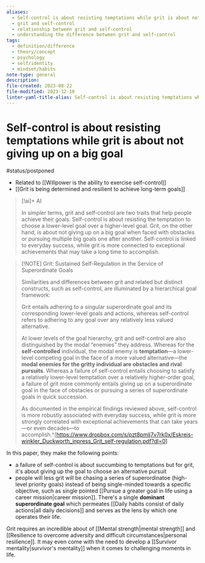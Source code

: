 ```yaml
---
aliases:
  - Self-control is about resisting temptations while grit is about not giving up on a big goal
  - grit and self-control
  - relationship between grit and self-control
  - understanding the difference between grit and self-control
tags:
  - definition/difference
  - theory/concept
  - psychology
  - self/identity
  - mindset/habits
note-type: general
description: 
file-created: 2023-08-22
file-modified: 2023-12-10
linter-yaml-title-alias: Self-control is about resisting temptations while grit is about not giving up on a big goal
---
```


# Self-control is about resisting temptations while grit is about not giving up on a big goal

#status/postponed

- Related to [[Willpower is the ability to exercise self-control]]
- [[Grit is being determined and resilient to achieve long-term goals]]

> [!ai]+ AI
>
> In simpler terms, grit and self-control are two traits that help people achieve their goals. Self-control is about resisting the temptation to choose a lower-level goal over a higher-level goal. Grit, on the other hand, is about not giving up on a big goal when faced with obstacles or pursuing multiple big goals one after another. Self-control is linked to everyday success, while grit is more connected to exceptional achievements that may take a long time to accomplish.

> [!NOTE] Grit: Sustained Self-Regulation in the Service of Superordinate Goals
>
> Similarities and differences between grit and related but distinct constructs, such as self-control, are illuminated by a hierarchical goal framework:
>
> Grit entails adhering to a singular superordinate goal and its corresponding lower-level goals and actions, whereas self-control refers to adhering to any goal over any relatively less valued alternative.
>
> At lower levels of the goal hierarchy, grit and self-control are also distinguished by the modal “enemies” they address. Whereas for the **self-controlled** individual, the modal enemy is **temptation**—a lower-level competing goal in the face of a more valued alternative—the **modal enemies for the gritty individual are obstacles and rival pursuits**. Whereas a failure of self-control entails choosing to satisfy a relatively lower-level temptation over a relatively higher-order goal, a failure of grit more commonly entails giving up on a superordinate goal in the face of obstacles or pursuing a series of superordinate goals in quick succession.
>
> As documented in the empirical findings reviewed above, self-control is more robustly associated with everyday success, while grit is more strongly correlated with exceptional achievements that can take years—or even decades—to accomplish.^[https://www.dropbox.com/s/pzt8pmlj7v7rk0x/Eskreis-winkler_Duckworth_inpress_Grit_self-regulation.pdf?dl=0]

In this paper, they make the following points:
- a failure of self-control is about succumbing to temptations but for grit, it's about giving up the goal to choose an alternative pursuit
- people will less grit will be chasing a series of superordinatoe (high-level priority goals) instead of being single-minded towards a specific objective, such as single pointed [[Pursue a greater goal in life using a career mission|career mission]]. There's a single **dominant superordinate goal** which permeates [[Daily habits consist of daily actions|all daily decisions]] and serves as the lens by which one operates their life.

Grit requires an incredible about of [[Mental strength|mental strength]] and [[Resilience to overcome adversity and difficult circumstances|personal resilience]]. It may even come with the need to develop a [[Survivor mentality|survivor's mentality]] when it comes to challenging moments in life.
